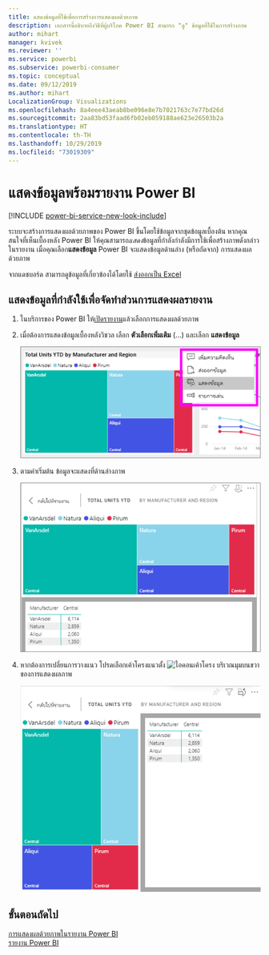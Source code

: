 ```yaml
---
title: แสดงข้อมูลที่ใช้เพื่อการสร้างการแสดงผลด้วยภาพ
description: เอกสารนี้อธิบายถึงวิธีที่ผู้บริโภค Power BI สามารถ "ดู" ข้อมูลที่ใช้ในการสร้างภาพ
author: mihart
manager: kvivek
ms.reviewer: ''
ms.service: powerbi
ms.subservice: powerbi-consumer
ms.topic: conceptual
ms.date: 09/12/2019
ms.author: mihart
LocalizationGroup: Visualizations
ms.openlocfilehash: 8a4eee43aeab8be096e8e7b7021763c7e77bd26d
ms.sourcegitcommit: 2aa83bd53faad6fb02eb059188ae623e26503b2a
ms.translationtype: HT
ms.contentlocale: th-TH
ms.lasthandoff: 10/29/2019
ms.locfileid: "73019309"
---
```

# <a name="show-data-with-power-bi-reports"></a>แสดงข้อมูลพร้อมรายงาน Power BI

[!INCLUDE [power-bi-service-new-look-include](../includes/power-bi-service-new-look-include.md)]

ระบบจะสร้างการแสดงผลด้วยภาพของ Power BI ขึ้นโดยใช้ข้อมูลจากชุดข้อมูลเบื้องต้น หากคุณสนใจที่เห็นเบื้องหลัง Power BI ให้คุณสามารถ*แสดง*ข้อมูลที่กำลังกำลังมีการใช้เพื่อสร้างภาพดังกล่าวในรายงาน เมื่อคุณเลือก**แสดงข้อมูล** Power BI จะแสดงข้อมูลด้านล่าง (หรือถัดจาก) การแสดงผลด้วยภาพ

จากแดชบอร์ด สามารถดูข้อมูลที่เกี่ยวข้องได้โดยใช้ [ส่งออกเป็น Excel](end-user-export.md)

## <a name="show-the-data-being-used-to-create-a-report-visual"></a>แสดงข้อมูลที่กำลังใช้เพื่อจัดทำส่วนการแสดงผลรายงาน
1. ในบริการของ Power BI ให้[เปิดรายงาน](end-user-report-open.md)แล้วเลือกการแสดงผลด้วยภาพ  
2. เมื่อต้องการแสดงข้อมูลเบื้องหลังวิชวล เลือก **ตัวเลือกเพิ่มเติม** (...) และเลือก **แสดงข้อมูล**
   
   ![เลือกแสดงข้อมูล](./media/end-user-show-data/power-bi-explore-show-data-newer.png)
3. ตามค่าเริ่มต้น ข้อมูลจะแสดงที่ด้านล่างภาพ
   
   ![ข้อมูลและภาพแสดงในแนวตั้ง](./media/end-user-show-data/power-bi-show-data-new.png)

4. หากต้องการเปลี่ยนการวางแนว โปรดเลือกเค้าโครงแนวตั้ง ![ไอคอนเค้าโครง](media/end-user-show-data/power-bi-vertical-icon-new.png) บริเวณมุมบนขวาของการแสดงผลภาพ
   
   ![ภาพและข้อมูลแสดงในแนวนอน](./media/end-user-show-data/power-bi-show-data-rotate.png)

## <a name="next-steps"></a>ขั้นตอนถัดไป
[การแสดงผลด้วยภาพในรายงาน Power BI](../visuals/power-bi-report-visualizations.md)    
[รายงาน Power BI](end-user-reports.md)    
